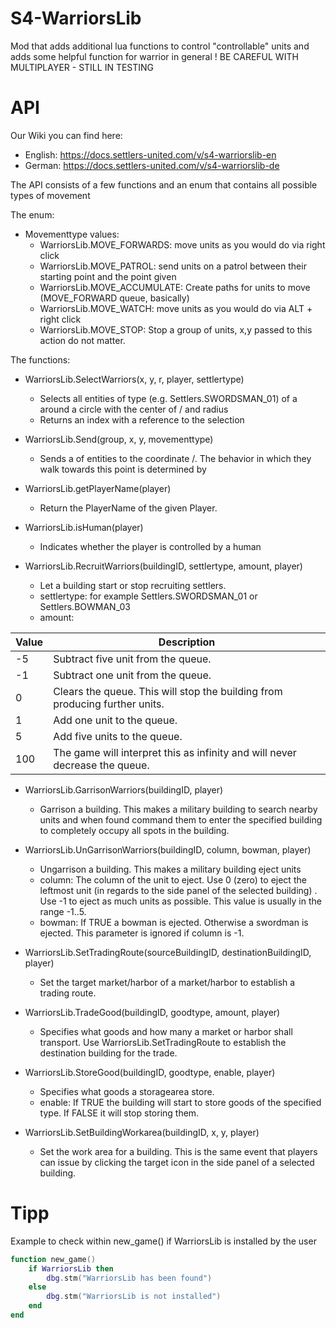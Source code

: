 # S4-WarriorsLib
 Mod that adds additional lua functions to control "controllable" units and adds some helpful function for warrior in general
  ! BE CAREFUL WITH MULTIPLAYER - STILL IN TESTING

# API
Our Wiki you can find here:

- English: https://docs.settlers-united.com/v/s4-warriorslib-en
- German: https://docs.settlers-united.com/v/s4-warriorslib-de

The API consists of a few functions and an enum that contains all possible types of movement

The enum:
- Movementtype values:
    - WarriorsLib.MOVE_FORWARDS: move units as you would do via right click
    - WarriorsLib.MOVE_PATROL: send units on a patrol between their starting point and the point given
    - WarriorsLib.MOVE_ACCUMULATE: Create paths for units to move (MOVE_FORWARD queue, basically)
    - WarriorsLib.MOVE_WATCH: move units as you would do via ALT + right click
    - WarriorsLib.MOVE_STOP: Stop a group of units, x,y passed to this action do not matter.

The functions: 
- WarriorsLib.SelectWarriors(x, y, r, player, settlertype)
   - Selects all entities of type <settlertype> (e.g. Settlers.SWORDSMAN_01) of a <player> around a circle with the center of <x>/<y> and radius <r>
   - Returns an index with a reference to the selection

- WarriorsLib.Send(group, x, y, movementtype)
   - Sends a <group> of entities to the coordinate <x>/<y>. The behavior in which they walk towards this point is determined by <movementtype>

- WarriorsLib.getPlayerName(player)
   - Return the PlayerName of the given Player. 

- WarriorsLib.isHuman(player)
   - Indicates whether the player is controlled by a human

- WarriorsLib.RecruitWarriors(buildingID, settlertype, amount, player)
   - Let a building start or stop recruiting settlers. 
   - settlertype: for example Settlers.SWORDSMAN_01 or Settlers.BOWMAN_03
   - amount: 
	
| Value | Description                                                  |
| ----- | ------------------------------------------------------------ |
| -5    | Subtract five unit from the queue.                           |
| -1    | Subtract one unit from the queue.                            |
| 0     | Clears the queue. This will stop the building from producing further units. |
| 1     | Add one unit to the queue.                                   |
| 5     | Add five units to the queue.                                 |
| 100   | The game will interpret this as infinity and will never decrease the queue. |


- WarriorsLib.GarrisonWarriors(buildingID, player)
   - Garrison a building. This makes a military building to search nearby units and when found command them to enter the specified building to completely occupy all spots in the building.
 
- WarriorsLib.UnGarrisonWarriors(buildingID, column, bowman, player)
   - Ungarrison a building. This makes a military building eject units
   - column: The column of the unit to eject. Use 0 (zero) to eject the leftmost unit (in regards to the side panel of the selected building) . Use -1 to eject as much units as possible. This value is usually in the range -1..5.
   - bowman: If TRUE a bowman is ejected. Otherwise a swordman is ejected. This parameter is ignored if column is -1.

- WarriorsLib.SetTradingRoute(sourceBuildingID, destinationBuildingID, player)
   - Set the target market/harbor of a market/harbor to establish a trading route.
 
 - WarriorsLib.TradeGood(buildingID, goodtype, amount, player)
   - Specifies what goods and how many a market or harbor shall transport. Use WarriorsLib.SetTradingRoute to establish the destination building for the trade.
 
 - WarriorsLib.StoreGood(buildingID, goodtype, enable, player)
   - Specifies what goods a storagearea store.
   - enable: If TRUE the building will start to store goods of the specified type. If FALSE it will stop storing them.
 
 - WarriorsLib.SetBuildingWorkarea(buildingID, x, y, player)
   - Set the work area for a building. This is the same event that players can issue by clicking the target icon in the side panel of a selected building.
 
# Tipp
Example to check within new_game() if WarriorsLib is installed by the user

```lua
function new_game()
	if WarriorsLib then
		dbg.stm("WarriorsLib has been found")
	else
		dbg.stm("WarriorsLib is not installed")
	end
end

```
